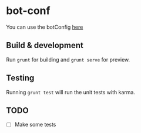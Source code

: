 # bot-conf

You can use the botConfig [here](pokemongof.github.io/botConfig)

## Build & development

Run `grunt` for building and `grunt serve` for preview.

## Testing

Running `grunt test` will run the unit tests with karma.


## TODO
- [ ] Make some tests